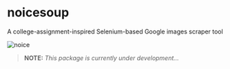 # noicesoup
A college-assignment-inspired Selenium-based Google images scraper tool

![noice](https://thumbs.gfycat.com/CoordinatedEnergeticChipmunk-size_restricted.gif)

> **NOTE:** *This package is currently under development...*
